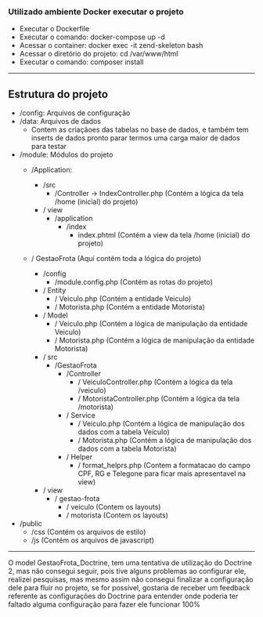 ### Utilizado ambiente Docker executar o projeto

- Executar o Dockerfile
- Executar o comando: docker-compose up -d
- Acessar o container: docker exec -it zend-skeleton bash
- Acessar o diretório do projeto: cd /var/www/html
- Executar o comando: composer install

-----
## Estrutura do projeto

- /config: Arquivos de configuração
- /data: Arquivos de dados 
  - Contem as criaçãoes das tabelas no base de dados, e também tem inserts de dados pronto parar termos uma carga maior de dados para testar
- /module: Módulos do projeto
  - /Application:
    - /src
      - /Controller -> IndexController.php (Contém a lógica da tela /home (inicial) do projeto)
    - / view
      - /application
        - /index
          - index.phtml (Contém a view da tela /home (inicial) do projeto)
  
  - / GestaoFrota (Aqui contém toda a lógica do projeto)
    - /config
      - /module.config.php (Contém as rotas do projeto)
    - / Entity
      - / Veiculo.php (Contém a entidade Veiculo)
      - / Motorista.php (Contém a entidade Motorista)
    - / Model
      - / Veiculo.php (Contém a lógica de manipulação da entidade Veiculo)
      - / Motorista.php (Contém a lógica de manipulação da entidade Motorista)
    - / src
      - /GestaoFrota
        - /Controller
          - / VeiculoController.php (Contém a lógica da tela /veiculo)
          - / MotoristaController.php (Contém a lógica da tela /motorista)
        - / Service
          - / Veiculo.php (Contém a lógica de manipulação dos dados com a tabela Veiculo)
          - / Motorista.php (Contém a lógica de manipulação dos dados com a tabela Motorista)
        - / Helper
            - / format_helprs.php (Contem a formatacao do campo CPF, RG e Telegone para ficar mais apresentavel na view)
    - / view
      - / gestao-frota
        - / veiculo (Contem os layouts)
        - / motorista (Contem os layouts)
 - /public
   - /css (Contém os arquivos de estilo)
   - /js (Contém os arquivos de javascript)

_____


O model GestaoFrota_Doctrine, tem uma tentativa de utilização do Doctrine 2, mas não consegui seguir,
pois tive alguns problemas ao configurar ele, realizei pesquisas, mas mesmo assim não consegui finalizar
a configuração dele para fluir no projeto, se for possível, gostaria de receber um feedback referente as configurações
do Doctrine para entender onde poderia ter faltado alguma configuração para fazer ele funcionar 100%
